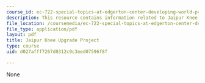 ```yaml
---
course_id: ec-722-special-topics-at-edgerton-center-developing-world-prosthetics-spring-2010
description: This resource contains information related to Jaipur Knee Upgrade Project.
file_location: /coursemedia/ec-722-special-topics-at-edgerton-center-developing-world-prosthetics-spring-2010/d027afff7267d0312c9c3eed07596f8f_MITEC_722S10_lego_knee.pdf
file_type: application/pdf
layout: pdf
title: Jaipur Knee Upgrade Project
type: course
uid: d027afff7267d0312c9c3eed07596f8f

---
```

None